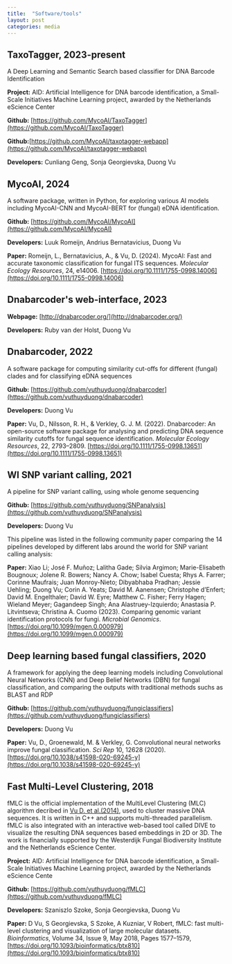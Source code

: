 ```yaml
---
title:  "Software/tools"
layout: post
categories: media
---
```

## TaxoTagger, 2023-present
A Deep Learning and Semantic Search based classifier for DNA Barcode Identification

<b>Project:</b> AID: Artificial Intelligence for DNA barcode identification, a Small-Scale Initiatives Machine Learning project, awarded by the Netherlands eScience Center 

<b>Github:</b> [https://github.com/MycoAI/TaxoTagger](https://github.com/MycoAI/TaxoTagger)

<b>Github:</b>[https://github.com/MycoAI/taxotagger-webapp](https://github.com/MycoAI/taxotagger-webapp)

<b>Developers:</b> Cunliang Geng, Sonja Georgievska, Duong Vu

## MycoAI, 2024
A software package, written in Python, for exploring various AI models including MycoAI-CNN and MycoAI-BERT for (fungal) eDNA identification.

<b>Github:</b> [https://github.com/MycoAI/MycoAI](https://github.com/MycoAI/MycoAI)

<b>Developers:</b> Luuk Romeijn, Andrius Bernatavicius, Duong Vu

<b>Paper:</b> Romeijn, L., Bernatavicius, A., & Vu, D. (2024). MycoAI: Fast and accurate taxonomic classification for fungal ITS sequences. *Molecular Ecology Resources*, 24, e14006. [https://doi.org/10.1111/1755-0998.14006](https://doi.org/10.1111/1755-0998.14006)

## Dnabarcoder's web-interface, 2023

<b>Webpage:</b> [http://dnabarcoder.org/](http://dnabarcoder.org/)

<b>Developers:</b> Ruby van der Holst, Duong Vu

## Dnabarcoder, 2022
A software package for computing similarity cut-offs for different (fungal) clades and for classifying eDNA sequences 

<b>Github:</b> [https://github.com/vuthuyduong/dnabarcoder](https://github.com/vuthuyduong/dnabarcoder)

<b>Developers:</b> Duong Vu

<b>Paper:</b> Vu, D., Nilsson, R. H., & Verkley, G. J. M. (2022). Dnabarcoder: An open-source software package for analysing and predicting DNA sequence similarity cutoffs for fungal sequence identification. *Molecular Ecology Resources*, 22, 2793–2809. [https://doi.org/10.1111/1755-0998.13651](https://doi.org/10.1111/1755-0998.13651)

## WI SNP variant calling, 2021
A pipeline for SNP variant calling, using whole genome sequencing

<b>Github:</b> [https://github.com/vuthuyduong/SNPanalysis](https://github.com/vuthuyduong/SNPanalysis)

<b>Developers:</b> Duong Vu

This pipeline was listed in the following community paper comparing the 14 pipelines developed by different labs around the world for SNP variant calling analysis:

<b>Paper:</b> Xiao Li; José F. Muñoz; Lalitha Gade; Silvia Argimon; Marie-Elisabeth Bougnoux; Jolene R. Bowers; Nancy A. Chow; Isabel Cuesta; Rhys A. Farrer; Corinne Maufrais; Juan Monroy-Nieto; Dibyabhaba Pradhan; Jessie Uehling; Duong Vu; Corin A. Yeats; David M. Aanensen; Christophe d’Enfert; David M. Engelthaler; David W. Eyre; Matthew C. Fisher; Ferry Hagen; Wieland Meyer; Gagandeep Singh; Ana Alastruey-Izquierdo; Anastasia P. Litvintseva; Christina A. Cuomo (2023). Comparing genomic variant identification protocols for fungi. *Microbial Genomics*. [https://doi.org/10.1099/mgen.0.000979](https://doi.org/10.1099/mgen.0.000979)


## Deep learning based fungal classifiers, 2020
A framework for applying the deep learning models including Convolutional Neural Networks (CNN) and Deep Belief Networks (DBN) for fungal classification, and comparing the outputs with traditional methods suchs as BLAST and RDP

<b>Github:</b> [https://github.com/vuthuyduong/fungiclassifiers](https://github.com/vuthuyduong/fungiclassifiers)

<b>Developers:</b> Duong Vu

<b>Paper:</b> Vu, D., Groenewald, M. & Verkley, G. Convolutional neural networks improve fungal classification. *Sci Rep* 10, 12628 (2020). [https://doi.org/10.1038/s41598-020-69245-y](https://doi.org/10.1038/s41598-020-69245-y)

## Fast Multi-Level Clustering, 2018
fMLC is the official implementation of the MultiLevel Clustering (MLC) algorithm decribed in [Vu D. et al.(2014)](https://www.nature.com/articles/srep06837), used to cluster massive DNA sequences. It is written in C++ and supports multi-threaded parallelism. fMLC is also integrated with an interactive web-based tool called DIVE to visualize the resulting DNA sequences based embeddings in 2D or 3D. The work is financially supported by the Westerdijk Fungal Biodiversity Institute and the Netherlands eScience Center.

<b>Project:</b> AID: Artificial Intelligence for DNA barcode identification, a Small-Scale Initiatives Machine Learning project, awarded by the Netherlands eScience Cente

<b>Github:</b> [https://github.com/vuthuyduong/fMLC](https://github.com/vuthuyduong/fMLC)

<b>Developers:</b> Szaniszlo Szoke, Sonja Georgievska, Duong Vu

<b>Paper:</b> D Vu, S Georgievska, S Szoke, A Kuzniar, V Robert, fMLC: fast multi-level clustering and visualization of large molecular datasets. *Bioinformatics*, Volume 34, Issue 9, May 2018, Pages 1577–1579, [https://doi.org/10.1093/bioinformatics/btx810](https://doi.org/10.1093/bioinformatics/btx810)
